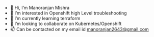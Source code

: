 - 👋 Hi, I’m Manoranjan Mishra
- 👀 I’m interested in Openshift high Level  troubleshooting
- 🌱 I’m currently learning terraform
- 💞️ I’m looking to collaborate on Kubernetes/Openshift 
- 📫 Can be contacted on my email id manoranjan2643@gmail.com

<!---
manoranjan76626/manoranjan76626 is a ✨ special ✨ repository because its `README.md` (this file) appears on your GitHub profile.
You can click the Preview link to take a look at your changes.
--->
